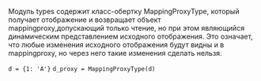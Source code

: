Модуль types содержит класс-обертку MappingProxyType, который получает отображение и возвращает объект mappingproxy,допускающий только чтение, но при этом являющийся динамическим представлением исходного отображения. Это означает, что любые изменения исходного отображения будут видны и в mappingproxy, но через него такие изменения сделать нельзя.

`d = {1: 'A'}`
`d_proxy = MappingProxyType(d)`